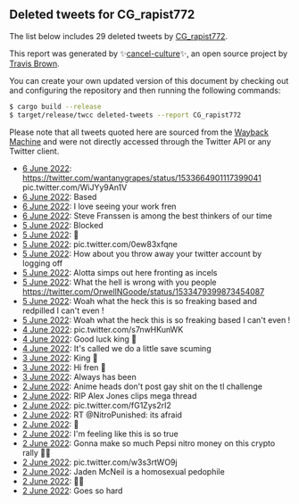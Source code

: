 ## Deleted tweets for CG_rapist772

The list below includes 29 deleted tweets by
[CG_rapist772](https://twitter.com/CG_rapist772).



This report was generated by ✨[cancel-culture](https://github.com/travisbrown/cancel-culture)✨,
an open source project by [Travis Brown](https://twitter.com/travisbrown).

You can create your own updated version of this document by checking out and configuring the
repository and then running the following commands:

```bash
$ cargo build --release
$ target/release/twcc deleted-tweets --report CG_rapist772
```

Please note that all tweets quoted here are sourced from the
[Wayback Machine](https://web.archive.org) and were not directly accessed through the Twitter API or
any Twitter client.

* [ 6 June 2022](https://web.archive.org/web/20220606042254/https://twitter.com/CG_rapist772/status/1533665619874291715): https://twitter.com/wantanygrapes/status/1533664901117399041  pic.twitter.com/WiJYy9An1V <!--1533665619874291715-->
* [ 6 June 2022](https://web.archive.org/web/20220606020959/https://twitter.com/CG_rapist772/status/1533630209274044419): Based <!--1533630209274044419-->
* [ 6 June 2022](https://web.archive.org/web/20220606020044/https://twitter.com/CG_rapist772/status/1533629656255152128): I love seeing your work fren <!--1533629656255152128-->
* [ 6 June 2022](https://web.archive.org/web/20220606005600/https://twitter.com/CG_rapist772/status/1533613605052203009): Steve Franssen is among the best thinkers of our time <!--1533613605052203009-->
* [ 5 June 2022](https://web.archive.org/web/20220605223209/https://twitter.com/CG_rapist772/status/1533577284111806464): Blocked <!--1533577284111806464-->
* [ 5 June 2022](https://web.archive.org/web/20220605215641/https://twitter.com/CG_rapist772/status/1533568304392155143): 👑 <!--1533568304392155143-->
* [ 5 June 2022](https://web.archive.org/web/20220605215426/https://twitter.com/CG_rapist772/status/1533567824396009472): pic.twitter.com/0ew83xfqne <!--1533567824396009472-->
* [ 5 June 2022](https://web.archive.org/web/20220605213529/https://twitter.com/CG_rapist772/status/1533563149215010816): How about you throw away your twitter account by logging off <!--1533563149215010816-->
* [ 5 June 2022](https://web.archive.org/web/20220605212615/https://twitter.com/CG_rapist772/status/1533560769077460993): Alotta simps out here fronting as incels <!--1533560769077460993-->
* [ 5 June 2022](https://web.archive.org/web/20220605212232/https://twitter.com/CG_rapist772/status/1533559894376337409): What the hell is wrong with you people https://twitter.com/OrwellNGoode/status/1533479399873454087 <!--1533559894376337409-->
* [ 5 June 2022](https://web.archive.org/web/20220605204802/https://twitter.com/CG_rapist772/status/1533551132664123393): Woah what the heck this is so freaking based and redpilled I can't even ! <!--1533551132664123393-->
* [ 5 June 2022](https://web.archive.org/web/20220605204713/https://twitter.com/CG_rapist772/status/1533550869425405952): Woah what the heck this is so freaking based I can't even ! <!--1533550869425405952-->
* [ 4 June 2022](https://web.archive.org/web/20220604165708/https://twitter.com/CG_rapist772/status/1533130502726733824): pic.twitter.com/s7nwHKunWK <!--1533130502726733824-->
* [ 4 June 2022](https://web.archive.org/web/20220604012528/https://twitter.com/CG_rapist772/status/1532896174402936834): Good luck king 👑 <!--1532896174402936834-->
* [ 4 June 2022](https://web.archive.org/web/20220604011414/https://twitter.com/CG_rapist772/status/1532893254387224576): It's called we do a little save scuming <!--1532893254387224576-->
* [ 3 June 2022](https://web.archive.org/web/20220603004649/https://twitter.com/CG_rapist772/status/1532524041424216069): King 👑 <!--1532524041424216069-->
* [ 3 June 2022](https://web.archive.org/web/20220603004449/https://twitter.com/CG_rapist772/status/1532523622644035584): Hi fren 👋 <!--1532523622644035584-->
* [ 3 June 2022](https://web.archive.org/web/20220603004446/https://twitter.com/CG_rapist772/status/1532523587164315653): Always has been <!--1532523587164315653-->
* [ 2 June 2022](https://web.archive.org/web/20220602230239/https://twitter.com/CG_rapist772/status/1532497684732563479): Anime heads don't post gay shit on the tl challenge <!--1532497684732563479-->
* [ 2 June 2022](https://web.archive.org/web/20220602201851/https://twitter.com/CG_rapist772/status/1532455412909412352): RIP Alex Jones clips mega thread <!--1532455412909412352-->
* [ 2 June 2022](https://web.archive.org/web/20220602201256/https://twitter.com/CG_rapist772/status/1532453919905005576): pic.twitter.com/fG1Zys2rI2 <!--1532453919905005576-->
* [ 2 June 2022](https://web.archive.org/web/20220602194202/https://twitter.com/CG_rapist772/status/1532447468562137092): RT @NitroPunished: its afraid <!--1532447468562137092-->
* [ 2 June 2022](https://web.archive.org/web/20220602190434/https://twitter.com/CG_rapist772/status/1532437658168872976): 👋 <!--1532437658168872976-->
* [ 2 June 2022](https://web.archive.org/web/20220602190244/https://twitter.com/CG_rapist772/status/1532437373849587713): I'm feeling like this is so true <!--1532437373849587713-->
* [ 2 June 2022](https://web.archive.org/web/20220602184351/https://twitter.com/CG_rapist772/status/1532432752095768576): Gonna make so much Pepsi nitro money on this crypto rally 🥤🔥 <!--1532432752095768576-->
* [ 2 June 2022](https://web.archive.org/web/20220602183757/https://twitter.com/CG_rapist772/status/1532431162706120721): pic.twitter.com/w3s3rtWO9j <!--1532431162706120721-->
* [ 2 June 2022](https://web.archive.org/web/20220602183438/https://twitter.com/CG_rapist772/status/1532430287103217676): Jaden McNeil is a homosexual pedophile <!--1532430287103217676-->
* [ 2 June 2022](https://web.archive.org/web/20220602175528/https://twitter.com/CG_rapist772/status/1532420450826997761): ✋🏻 <!--1532420450826997761-->
* [ 2 June 2022](https://web.archive.org/web/20220602000141/https://twitter.com/CG_rapist772/status/1532150335808192516): Goes so hard <!--1532150335808192516-->
